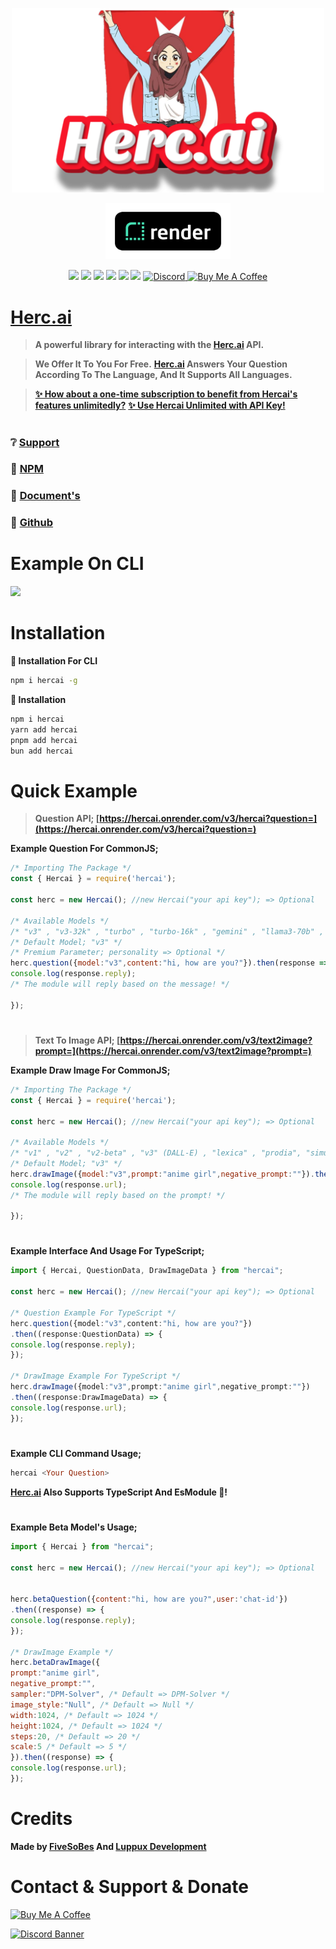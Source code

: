<p align="center"> <a href="#"> <img width=500 src="https://raw.githubusercontent.com/Bes-js/herc.ai/main/hercai-logo.png"></a></p> 
<p align="center"> <a href="https://render.com?ref=hercai"> <img width=200 height=90 src="https://raw.githubusercontent.com/Bes-js/herc.ai/main/render-logo.png"></a> </p>
<p align="center"><img src="https://img.shields.io/npm/v/hercai?style=for-the-badge"> <img src="https://img.shields.io/github/repo-size/Bes-js/herc.ai?style=for-the-badge"> <img src="https://img.shields.io/npm/l/hercai?style=for-the-badge"> <img src="https://img.shields.io/npm/dt/hercai?style=for-the-badge"> <img src="https://img.shields.io/github/contributors/Bes-js/herc.ai?style=for-the-badge"> <img src="https://img.shields.io/github/package-json/dependency-version/Bes-js/herc.ai/axios?style=for-the-badge"> <a href="https://discord.gg/luppux" target="_blank"> <img alt="Discord" src="https://img.shields.io/badge/Support-Click%20here-7289d9?style=for-the-badge&logo=discord"> </a><a href="https://www.buymeacoffee.com/beykant" target="_blank"><img src="https://cdn.buymeacoffee.com/buttons/v2/default-yellow.png" width="120px" height="30px" alt="Buy Me A Coffee"></a></p>

# [Herc.ai](https://discord.gg/luppux)

> **A powerful library for interacting with the [Herc.ai](https://discord.gg/luppux) API.**

> **We Offer It To You For Free.**
> **[Herc.ai](https://discord.gg/luppux) Answers Your Question According To The Language, And It Supports All Languages.**

> **[✨ How about a one-time subscription to benefit from Hercai's features unlimitedly?](https://hercai-shop.onrender.com)**
**[✨ Use Hercai Unlimited with API Key!](https://hercai-shop.onrender.com)**
#
### ❔ [Support](https://discord.gg/luppux)
### 📂 [NPM](https://npmjs.com/hercai)
### 📖 [Document's](https://fivesobes.gitbook.io/hercai/)
### 📝 [Github](https://github.com/Bes-js/herc.ai)

#

# Example On CLI

<a href="https://discord.gg/luppux"><image width=550 src="https://raw.githubusercontent.com/Bes-js/herc.ai/main/hercai-cli-beta.gif"></a>

#
# Installation
**🔲 Installation For CLI**
```bash
npm i hercai -g
```

**📂 Installation**
```bash
npm i hercai
yarn add hercai
pnpm add hercai
bun add hercai
```
#
# Quick Example
 
 > **Question API; [https://hercai.onrender.com/v3/hercai?question=](https://hercai.onrender.com/v3/hercai?question=)**

**Example Question For CommonJS;**
```js
/* Importing The Package */
const { Hercai } = require('hercai');

const herc = new Hercai(); //new Hercai("your api key"); => Optional

/* Available Models */
/* "v3" , "v3-32k" , "turbo" , "turbo-16k" , "gemini" , "llama3-70b" , "llama3-8b" , "mixtral-8x7b" , "gemma-7b" , "gemma2-9b" */
/* Default Model; "v3" */
/* Premium Parameter; personality => Optional */
herc.question({model:"v3",content:"hi, how are you?"}).then(response => {
console.log(response.reply);
/* The module will reply based on the message! */

});
```
#

> **Text To Image API; [https://hercai.onrender.com/v3/text2image?prompt=](https://hercai.onrender.com/v3/text2image?prompt=)**

**Example Draw Image For CommonJS;**
```js
/* Importing The Package */
const { Hercai } = require('hercai');

const herc = new Hercai(); //new Hercai("your api key"); => Optional

/* Available Models */
/* "v1" , "v2" , "v2-beta" , "v3" (DALL-E) , "lexica" , "prodia", "simurg", "animefy", "raava", "shonin" */
/* Default Model; "v3" */
herc.drawImage({model:"v3",prompt:"anime girl",negative_prompt:""}).then(response => {
console.log(response.url);
/* The module will reply based on the prompt! */

});
```
#
**Example Interface And Usage For TypeScript;**
```ts
import { Hercai, QuestionData, DrawImageData } from "hercai";

const herc = new Hercai(); //new Hercai("your api key"); => Optional

/* Question Example For TypeScript */
herc.question({model:"v3",content:"hi, how are you?"})
.then((response:QuestionData) => {
console.log(response.reply);
});

/* DrawImage Example For TypeScript */
herc.drawImage({model:"v3",prompt:"anime girl",negative_prompt:""})
.then((response:DrawImageData) => {
console.log(response.url);
});

```
#
**Example CLI Command Usage;**
```hs
hercai <Your Question>
```
**[Herc.ai](https://discord.gg/luppux) Also Supports TypeScript And EsModule 🥳!**
#

**Example Beta Model's Usage;**
```js
import { Hercai } from "hercai";

const herc = new Hercai(); //new Hercai("your api key"); => Optional


herc.betaQuestion({content:"hi, how are you?",user:'chat-id'})
.then((response) => {
console.log(response.reply);
});

/* DrawImage Example */
herc.betaDrawImage({
prompt:"anime girl",
negative_prompt:"", 
sampler:"DPM-Solver", /* Default => DPM-Solver */
image_style:"Null", /* Default => Null */
width:1024, /* Default => 1024 */
height:1024, /* Default => 1024 */
steps:20, /* Default => 20 */
scale:5 /* Default => 5 */
}).then((response) => {
console.log(response.url);
});

```
#
# Credits
 
**Made by [FiveSoBes](https://github.com/Bes-js) And [Luppux Development](https://github.com/Luppux)**


# Contact & Support & Donate
<a href="https://www.buymeacoffee.com/beykant" target="_blank"><img src="https://cdn.buymeacoffee.com/buttons/v2/default-yellow.png" width="120px" height="30px" alt="Buy Me A Coffee"></a>

[![Discord Banner](https://api.weblutions.com/discord/invite/luppux/)](https://discord.gg/luppux)